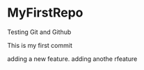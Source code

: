 # MyFirstRepo
Testing Git and Github

This is my first commit

adding a new feature.
adding anothe rfeature